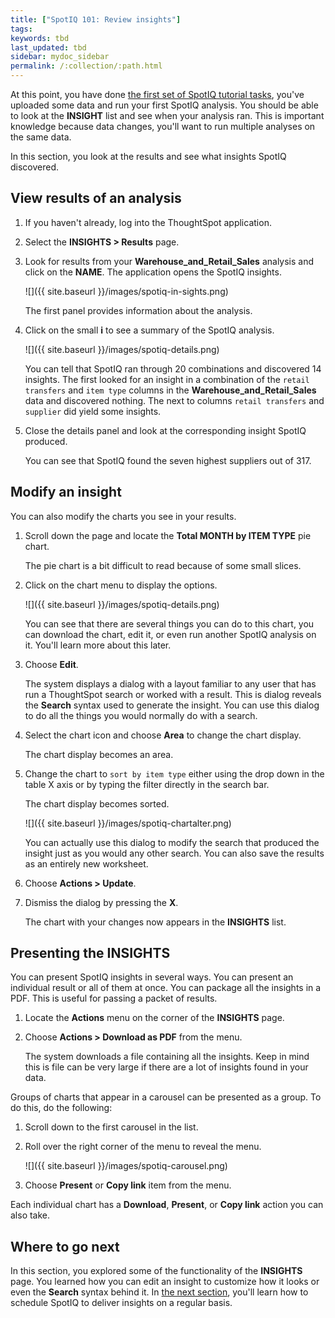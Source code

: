 ```yaml
---
title: ["SpotIQ 101: Review insights"]
tags:
keywords: tbd
last_updated: tbd
sidebar: mydoc_sidebar
permalink: /:collection/:path.html
---
```

At this point, you have done [the first set of SpotIQ tutorial tasks](), you've uploaded some
data and run your first SpotIQ analysis. You should be able to look at the
**INSIGHT** list and see when your analysis ran. This is important knowledge
because data changes, you'll want to run multiple analyses on the same data.

In this section, you look at the results and see what insights SpotIQ discovered.


## View results of an analysis

1. If you haven't already, log into the ThoughtSpot application.
2. Select the **INSIGHTS > Results** page.
3. Look for results from your **Warehouse_and_Retail_Sales** analysis and click on the **NAME**.
   The application opens the SpotIQ insights.

   ![]({{ site.baseurl }}/images/spotiq-in-sights.png)

   The first panel provides information about the analysis.

4. Click on the small **i** to see a summary of the SpotIQ analysis.

   ![]({{ site.baseurl }}/images/spotiq-details.png)

   You can tell that SpotIQ ran through 20 combinations and discovered 14
   insights. The first looked for an insight in a combination of the `retail
   transfers` and `item type` columns in the **Warehouse_and_Retail_Sales** data
   and discovered nothing. The next to columns `retail transfers` and `supplier`
   did yield some insights.

5. Close the details panel and look at the corresponding insight SpotIQ produced.

   You can see that SpotIQ found the seven highest suppliers out of 317.

## Modify an insight

You can also modify the charts you see in your results.

1. Scroll down the page and locate the **Total MONTH by ITEM TYPE** pie chart.

   The pie chart is a bit difficult to read because of some small slices.

2. Click on the chart menu to display the options.

    ![]({{ site.baseurl }}/images/spotiq-details.png)

    You can see that there are several things you can do to this chart, you can
    download the chart, edit it, or even run another SpotIQ analysis on it.
    You'll learn more about this later.

3. Choose **Edit**.

   The system displays a dialog with a layout familiar to any user that has run
   a ThoughtSpot search or worked with a result. This is dialog reveals the
   **Search** syntax used to generate the insight. You can use this dialog to do
   all the things you would normally do with a search.

4. Select the chart icon and choose **Area** to change the chart display.

   The chart display becomes an area.

5. Change the chart to `sort by item type` either using the drop down in the
table X axis or by typing the filter directly in the search bar.

    The chart display becomes sorted.

    ![]({{ site.baseurl }}/images/spotiq-chartalter.png)

    You can actually use this dialog to modify the search that produced the
    insight just as you would any other search. You can also save the results as
    an entirely new worksheet.

6. Choose **Actions > Update**.
7. Dismiss the dialog by pressing the **X**.

    The chart with your changes now appears in the **INSIGHTS** list.

## Presenting the INSIGHTS

You can present SpotIQ insights in several ways. You can present an individual
result or all of them at once. You can package all the insights in a PDF. This
is useful for passing a packet of results.

1. Locate the **Actions** menu on the corner of the **INSIGHTS** page.
2. Choose **Actions > Download as PDF** from the menu.

   The system downloads a file containing all the insights. Keep in mind this is
   file can be very large if there are a lot of insights found in your data.

Groups of charts that appear in a carousel can be presented as a group. To do
this, do the following:

1. Scroll down to the first carousel in the list.
2. Roll over the right corner of the menu to reveal the menu.

   ![]({{ site.baseurl }}/images/spotiq-carousel.png)

3. Choose **Present**  or **Copy link** item from the menu.


 Each individual chart has a **Download**, **Present**, or **Copy link** action
 you can also take.

## Where to go next

In this section, you explored some of the functionality of the **INSIGHTS**
page. You learned how you can edit an insight to customize how it looks or even
the **Search** syntax behind it.  In [the next
section](/spotiq/special-topics.html), you'll learn how to schedule SpotIQ
to deliver insights on a regular basis.
